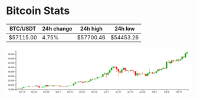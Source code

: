 # Bitcoin Stats

BTC/USDT|24h change|24h high|24h low|
|---|---|---|---|
|$57115.00|4.75%|$57700.46|$54453.26|

<img src="./chart.svg">
